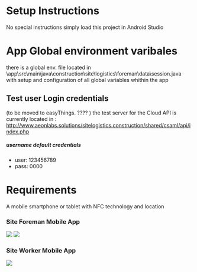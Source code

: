 # Setup Instructions
No special instructions simply load this project in Android Studio 

# App Global environment varibales
there is a global env. file located in \app\src\main\java\construction\site\logistics\foreman\data\session.java with setup and configuration of all global variables whithin the app

## Test user Login credentials
(to be moved to easyThings. ???? )
the test server for the Cloud API is currently located in : http://www.aeonlabs.solutions/sitelogistics.construction/shared/csaml/api/index.php

##### username default credentials
- user: 123456789
- pass: 0000


# Requirements
A mobile smartphone or tablet with NFC technology and location 

### Site Foreman Mobile App
![](https://github.com/aeonSolutions/Site-Logistics-Platform/blob/main/Android/Foreman/ScreenShots/Screenshot_20201117-124355.jpg)
![](https://github.com/aeonSolutions/Site-Logistics-Platform/blob/main/Android/Foreman/ScreenShots/Screenshot_20201117-195654.jpg)

### Site Worker Mobile App
![](https://github.com/aeonSolutions/Site-Logistics-Platform/blob/main/Android/siteWorker/ScreenShots/mainMenu.png)

